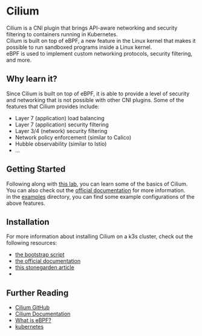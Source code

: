 # Cilium
Cilium is a CNI plugin that brings API-aware networking and security filtering to containers running in Kubernetes.  
Cilium is built on top of eBPF, a new feature in the Linux kernel that makes it possible to run sandboxed programs inside a Linux kernel.  
eBPF is used to implement custom networking protocols, security filtering, and more.

## Why learn it?
Since Cilium is built on top of eBPF, it is able to provide a level of security and networking that is not possible with other CNI plugins.
Some of the features that Cilium provides include:
- Layer 7 (application) load balancing
- Layer 7 (application) security filtering
- Layer 3/4 (network) security filtering
- Network policy enforcement (similar to Calico)
- Hubble observability (similar to Istio)
- ...

## Getting Started
Following along with [this lab](https://isovalent.com/labs/getting-started-with-cilium/), you can learn some of the basics of Cilium.  
You can also check out the [official documentation](https://docs.cilium.io/en/stable/) for more information.  
in the [examples](./examples/) directory, you can find some example configurations of the above features.

## Installation
For more information about installing Cilium on a k3s cluster, check out the following resources:
- [the bootstrap script](../scripts/bootstrap.sh)
- [the official documentation](https://docs.cilium.io/en/stable/gettingstarted/k3s/)
- [this stonegarden article](https://blog.stonegarden.dev/articles/2024/02/bootstrapping-k3s-with-cilium/)
- 

## Further Reading
- [Cilium GitHub](https://github.com/cilium/cilium)
- [Cilium Documentation](https://docs.cilium.io/en/stable/)
- [What is eBPF?](https://ebpf.io/)
- [kubernetes](https://kubernetes.io/)